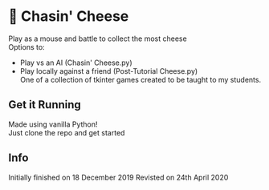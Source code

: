 # 🐁 Chasin' Cheese
Play as a mouse and battle to collect the most cheese  
Options to:  
* Play vs an AI (Chasin' Cheese.py)
* Play locally against a friend (Post-Tutorial Cheese.py)  
One of a collection of tkinter games created to be taught to my students.

## Get it Running
Made using vanilla Python!  
Just clone the repo and get started

## Info
Initially finished on 18 December 2019
Revisted on 24th April 2020